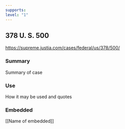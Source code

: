 ```yaml
---
supports: 
level: "1"
---
```

## 378 U. S. 500

https://supreme.justia.com/cases/federal/us/378/500/

### Summary

Summary of case

### Use

How it may be used and quotes

### Embedded

[[Name of embedded]]